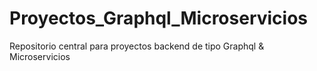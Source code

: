 # Proyectos_Graphql_Microservicios
Repositorio central para proyectos backend de tipo Graphql &amp; Microservicios 

